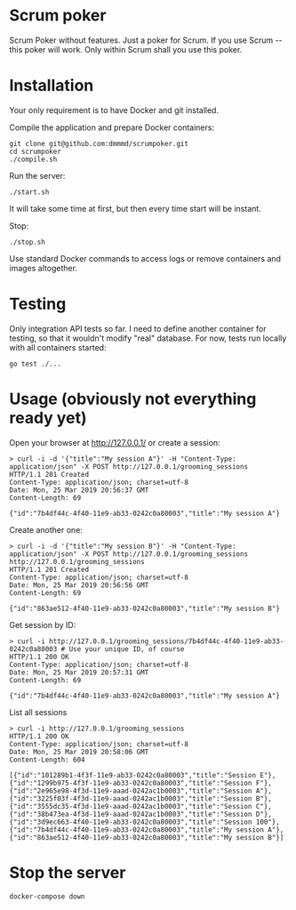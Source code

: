 # Scrum poker
Scrum Poker without features. Just a poker for Scrum. If you use Scrum -- this poker will work. Only within Scrum shall you use this poker.

# Installation
Your only requirement is to have Docker and git installed.

Compile the application and prepare Docker containers:
```
git clone git@github.com:dmmmd/scrumpoker.git
cd scrumpoker
./compile.sh
```

Run the server:
```
./start.sh
```
It will take some time at first, but then every time start will be instant.

Stop:
```
./stop.sh
```

Use standard Docker commands to access logs or remove containers and images altogether.

# Testing
Only integration API tests so far.
I need to define another container for testing, so that it wouldn't modify "real" database.
For now, tests run locally with all containers started:
```
go test ./...
```

# Usage (obviously not everything ready yet)
Open your browser at http://127.0.0.1/ or create a session:
```
> curl -i -d '{"title":"My session A"}' -H "Content-Type: application/json" -X POST http://127.0.0.1/grooming_sessions
HTTP/1.1 201 Created
Content-Type: application/json; charset=utf-8
Date: Mon, 25 Mar 2019 20:56:37 GMT
Content-Length: 69

{"id":"7b4df44c-4f40-11e9-ab33-0242c0a80003","title":"My session A"}
```
Create another one:
```
> curl -i -d '{"title":"My session B"}' -H "Content-Type: application/json" -X POST http://127.0.0.1/grooming_sessions
http://127.0.0.1/grooming_sessions
HTTP/1.1 201 Created
Content-Type: application/json; charset=utf-8
Date: Mon, 25 Mar 2019 20:56:56 GMT
Content-Length: 69

{"id":"863ae512-4f40-11e9-ab33-0242c0a80003","title":"My session B"}
```
Get session by ID:
```
> curl -i http://127.0.0.1/grooming_sessions/7b4df44c-4f40-11e9-ab33-0242c0a80003 # Use your unique ID, of course
HTTP/1.1 200 OK
Content-Type: application/json; charset=utf-8
Date: Mon, 25 Mar 2019 20:57:31 GMT
Content-Length: 69

{"id":"7b4df44c-4f40-11e9-ab33-0242c0a80003","title":"My session A"}
```
List all sessions
```
> curl -i http://127.0.0.1/grooming_sessions                                     
HTTP/1.1 200 OK
Content-Type: application/json; charset=utf-8
Date: Mon, 25 Mar 2019 20:58:06 GMT
Content-Length: 604

[{"id":"101289b1-4f3f-11e9-ab33-0242c0a80003","title":"Session E"},{"id":"1299b975-4f3f-11e9-ab33-0242c0a80003","title":"Session F"},{"id":"2e965e98-4f3d-11e9-aaad-0242ac1b0003","title":"Session A"},{"id":"3225f03f-4f3d-11e9-aaad-0242ac1b0003","title":"Session B"},{"id":"3555dc35-4f3d-11e9-aaad-0242ac1b0003","title":"Session C"},{"id":"38b473ea-4f3d-11e9-aaad-0242ac1b0003","title":"Session D"},{"id":"3d9ec663-4f40-11e9-ab33-0242c0a80003","title":"Session 100"},{"id":"7b4df44c-4f40-11e9-ab33-0242c0a80003","title":"My session A"},{"id":"863ae512-4f40-11e9-ab33-0242c0a80003","title":"My session B"}]
```

# Stop the server
```
docker-compose down
```
